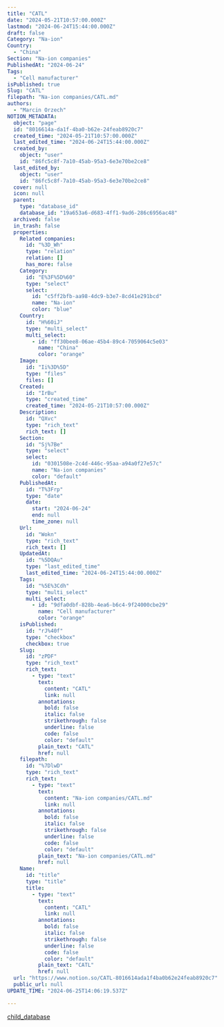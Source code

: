 ```yaml
---
title: "CATL"
date: "2024-05-21T10:57:00.000Z"
lastmod: "2024-06-24T15:44:00.000Z"
draft: false
Category: "Na-ion"
Country:
  - "China"
Section: "Na-ion companies"
PublishedAt: "2024-06-24"
Tags:
  - "Cell manufacturer"
isPublished: true
Slug: "CATL"
filepath: "Na-ion companies/CATL.md"
authors:
  - "Marcin Orzech"
NOTION_METADATA:
  object: "page"
  id: "8016614a-da1f-4ba0-b62e-24feab8920c7"
  created_time: "2024-05-21T10:57:00.000Z"
  last_edited_time: "2024-06-24T15:44:00.000Z"
  created_by:
    object: "user"
    id: "86fc5c8f-7a10-45ab-95a3-6e3e70be2ce8"
  last_edited_by:
    object: "user"
    id: "86fc5c8f-7a10-45ab-95a3-6e3e70be2ce8"
  cover: null
  icon: null
  parent:
    type: "database_id"
    database_id: "19a653a6-d683-4ff1-9ad6-286c6956ac48"
  archived: false
  in_trash: false
  properties:
    Related companies:
      id: "%3D_Wh"
      type: "relation"
      relation: []
      has_more: false
    Category:
      id: "E%3F%5D%60"
      type: "select"
      select:
        id: "c5ff2bfb-aa98-4dc9-b3e7-8cd41e291bcd"
        name: "Na-ion"
        color: "blue"
    Country:
      id: "H%60iJ"
      type: "multi_select"
      multi_select:
        - id: "ff30bee8-06ae-45b4-89c4-7059064c5e03"
          name: "China"
          color: "orange"
    Image:
      id: "Ii%3D%5D"
      type: "files"
      files: []
    Created:
      id: "IrBu"
      type: "created_time"
      created_time: "2024-05-21T10:57:00.000Z"
    Description:
      id: "QXvc"
      type: "rich_text"
      rich_text: []
    Section:
      id: "Sj%7Be"
      type: "select"
      select:
        id: "0301508e-2c4d-446c-95aa-a94a0f27e57c"
        name: "Na-ion companies"
        color: "default"
    PublishedAt:
      id: "T%3Frp"
      type: "date"
      date:
        start: "2024-06-24"
        end: null
        time_zone: null
    Url:
      id: "Wokn"
      type: "rich_text"
      rich_text: []
    UpdatedAt:
      id: "%5DQAu"
      type: "last_edited_time"
      last_edited_time: "2024-06-24T15:44:00.000Z"
    Tags:
      id: "%5E%3Cdh"
      type: "multi_select"
      multi_select:
        - id: "9dfa0dbf-828b-4ea6-b6c4-9f24000cbe29"
          name: "Cell manufacturer"
          color: "orange"
    isPublished:
      id: "rJ%40f"
      type: "checkbox"
      checkbox: true
    Slug:
      id: "zPDF"
      type: "rich_text"
      rich_text:
        - type: "text"
          text:
            content: "CATL"
            link: null
          annotations:
            bold: false
            italic: false
            strikethrough: false
            underline: false
            code: false
            color: "default"
          plain_text: "CATL"
          href: null
    filepath:
      id: "%7DlwD"
      type: "rich_text"
      rich_text:
        - type: "text"
          text:
            content: "Na-ion companies/CATL.md"
            link: null
          annotations:
            bold: false
            italic: false
            strikethrough: false
            underline: false
            code: false
            color: "default"
          plain_text: "Na-ion companies/CATL.md"
          href: null
    Name:
      id: "title"
      type: "title"
      title:
        - type: "text"
          text:
            content: "CATL"
            link: null
          annotations:
            bold: false
            italic: false
            strikethrough: false
            underline: false
            code: false
            color: "default"
          plain_text: "CATL"
          href: null
  url: "https://www.notion.so/CATL-8016614ada1f4ba0b62e24feab8920c7"
  public_url: null
UPDATE_TIME: "2024-06-25T14:06:19.537Z"

---
```



[child_database](6a449ce0-fd26-4fa4-9652-198ec78a42d5)

